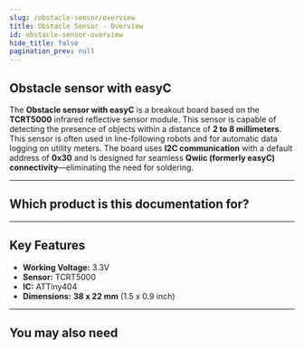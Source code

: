 ```yaml
---
slug: /obstacle-sensor/overview
title: Obstacle Sensor - Overview
id: obstacle-sensor-overview
hide_title: false
pagination_prev: null
---
```


## Obstacle sensor with easyC

The **Obstacle sensor with easyC** is a breakout board based on the **TCRT5000** infrared reflective sensor module. This sensor is capable of detecting the presence of objects within a distance of **2 to 8 millimeters**. This sensor is often used in line-following robots and for automatic data logging on utility meters. The board uses **I2C communication** with a default address of **0x30** and is designed for seamless **Qwiic (formerly easyC) connectivity**—eliminating the need for soldering.

<CenteredImage src="/img/obstacle-sensor/333004.jpg" alt="Obstacle sensor with easyC" caption="Obstacle sensor with easyC" />

---

## Which product is this documentation for?

<QuickLink 
  title="Obstacle sensor with easyC" 
  description="333004"
  url="https://soldered.com/product/obstacle-sensor-with-easyc/"
  image="/img/obstacle-sensor/333004.jpg" 
/>

---

## Key Features
- **Working Voltage:** 3.3V
- **Sensor:** TCRT5000
- **IC:** ATTiny404
- **Dimensions:** **38 x 22 mm** (1.5 x 0.9 inch)

---

## You may also need

<QuickLink 
  title="Qwiic cable" 
  description="Qwiic (formerly easyC) compatible cables with connectors on both ends, available in various lengths."
  url="https://soldered.com/product/easyc-cable/"
  image="/img/333311.webp" 
/>  